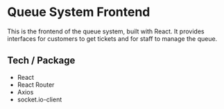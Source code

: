 # Queue System Frontend

This is the frontend of the queue system, built with React. It provides interfaces for customers to get tickets and for staff to manage the queue.

## Tech / Package

- React
- React Router
- Axios
- socket.io-client

